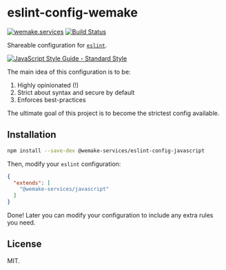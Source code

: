 # eslint-config-wemake

[![wemake.services](https://img.shields.io/badge/-wemake.services-green.svg?label=%20&logo=data%3Aimage%2Fpng%3Bbase64%2CiVBORw0KGgoAAAANSUhEUgAAABAAAAAQCAMAAAAoLQ9TAAAABGdBTUEAALGPC%2FxhBQAAAAFzUkdCAK7OHOkAAAAbUExURQAAAAAAAAAAAAAAAAAAAAAAAAAAAAAAAP%2F%2F%2F5TvxDIAAAAIdFJOUwAjRA8xXANAL%2Bv0SAAAADNJREFUGNNjYCAIOJjRBdBFWMkVQeGzcHAwksJnAPPZGOGAASzPzAEHEGVsLExQwE7YswCb7AFZSF3bbAAAAABJRU5ErkJggg%3D%3D)](https://wemake.services) [![Build Status](https://travis-ci.org/wemake-services/eslint-config-wemake.svg?branch=master)](https://travis-ci.org/wemake-services/eslint-config-wemake)

Shareable configuration for [`eslint`](https://github.com/eslint/eslint).

[![JavaScript Style Guide - Standard Style](https://cdn.rawgit.com/standard/standard/master/badge.svg)](http://standardjs.com)

The main idea of this configuration is to be:

1. Highly opinionated (!)
2. Strict about syntax and secure by default
3. Enforces best-practices

The ultimate goal of this project is to become the strictest config available.


## Installation

```bash
npm install --save-dev @wemake-services/eslint-config-javascript
```

Then, modify your `eslint` configuration:

```json
{
  "extends": [
    "@wemake-services/javascript"
  ]
}
```

Done! Later you can modify your configuration to include 
any extra rules you need.

## License

MIT.
